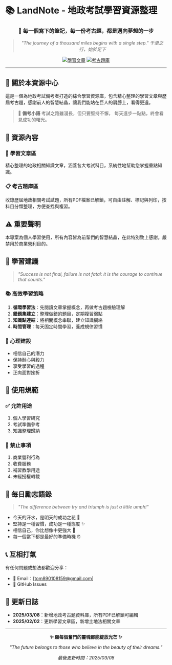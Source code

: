 # 📚 LandNote - 地政考試學習資源整理

<div align="center">

### 🌟 每一個寫下的筆記，每一份考古題，都是邁向夢想的一步

> *"The journey of a thousand miles begins with a single step."*
> *千里之行，始於足下*

[![學習文章](https://img.shields.io/badge/學習文章-立即前往文章區-brightgreen?style=for-the-badge&logo=github)](https://github.com/tomisagoodguy/landnote/tree/main/landnotev3/real_estate_articles)
[![考古題庫](https://img.shields.io/badge/考古題庫-立即前往題庫區-blue?style=for-the-badge&logo=github)](https://github.com/tomisagoodguy/landnote/tree/main/landnotev3/地政考古題)

</div>

---

## 📖 關於本資源中心

這是一個為地政考試備考者打造的綜合學習資源庫，包含精心整理的學習文章與歷屆考古題，感謝前人的智慧結晶，讓我們能站在巨人的肩膀上，看得更遠。

> 💭 **備考小語**
> 考試之路雖漫長，但只要堅持不懈，
> 每天進步一點點，終會看見成功的曙光。

## 📑 資源內容

### 📝 學習文章區

精心整理的地政相關知識文章，涵蓋各大考試科目，系統性地幫助您掌握重點知識。

### 📋 考古題庫區

收錄歷屆地政相關考試試題，所有PDF檔案已解鎖，可自由註解、標記與列印，按科目分類整理，方便查找與複習。

## ⚠️ 重要聲明

本專案為個人學習使用，所有內容皆為前輩們的智慧結晶，在此特別致上感謝。嚴禁用於商業營利目的。

## 🌱 學習建議

> *"Success is not final, failure is not fatal:
> it is the courage to continue that counts."*

### 📚 高效學習策略

1. **循環學習法**：先閱讀文章掌握概念，再做考古題檢驗理解
2. **錯題集建立**：整理做錯的題目，定期複習弱點
3. **知識點連結**：將相關概念串聯，建立知識網絡
4. **時間管理**：每天固定時間學習，養成規律習慣

### 💪 心理建設

- 相信自己的潛力
- 保持耐心與毅力
- 享受學習的過程
- 正向面對挫折

## 📜 使用規範

### ✅ 允許用途

1. 個人學習研究
2. 考試準備參考
3. 知識整理歸納

### 🚫 禁止事項

1. 商業營利行為
2. 收費服務
3. 補習教學用途
4. 未經授權轉載

## 📌 每日勵志語錄

> *"The difference between try and triumph is just a little umph!"*

- 今天的汗水，是明天的成功之花 🌸
- 堅持是一種習慣，成功是一種態度 ✨
- 相信自己，你比想像中更強大 💪
- 每一個當下都是最好的準備時機 ⏰

## 📞 互相打氣

有任何問題或想法都歡迎分享：

- 📧 Email：[tom890108159@gmail.com]
- 💬 GitHub Issues

## 🔄 更新日誌

- **2025/03/08**：新增地政考古題資料庫，所有PDF已解鎖可編輯
- **2025/02/02**：更新學習文章區，新增土地法相關文章

---

<div align="center">

**✨ 願每個奮鬥的靈魂都能綻放光芒 ✨**

*"The future belongs to those who believe in the beauty of their dreams."*

*最後更新時間：2025/03/08*

</div>
